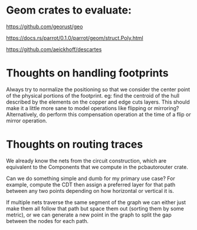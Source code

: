 # Geom crates to evaluate:

https://github.com/georust/geo

https://docs.rs/parrot/0.1.0/parrot/geom/struct.Poly.html

https://github.com/aeickhoff/descartes


# Thoughts on handling footprints

Always try to normalize the positioning so that we consider the center point of
the physical portions of the footprint.  eg: find the centroid of the hull
described by the elements on the copper and edge cuts layers.  This should make
it a little more sane to model operations like flipping or mirroring?
Alternatively, do perform this compensation operation at the time of a flip
or mirror operation.

# Thoughts on routing traces

We already know the nets from the circuit construction, which are equivalent
to the Components that we compute in the pcbautorouter crate.

Can we do something simple and dumb for my primary use case?  For example,
compute the CDT then assign a preferred layer for that path between any
two points depending on how horizontal or vertical it is.

If multiple nets traverse the same segment of the graph we can either
just make them all follow that path but space them out (sorting them
by some metric), or we can generate a new point in the graph to split
the gap between the nodes for each path.


